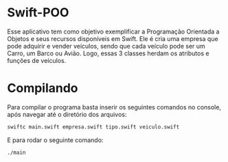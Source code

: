 # Swift-POO
Esse aplicativo tem como objetivo exemplificar a Programação Orientada a Objetos e
seus recursos disponíveis em Swift. Ele é cria uma empresa que pode adquirir e vender
veículos, sendo que cada veículo pode ser um Carro, um Barco ou Avião. Logo, essas 3
classes herdam os atributos e funções de veículos.
# Compilando
Para compilar o programa basta inserir os seguintes comandos no console, após navegar
até o diretório dos arquivos:
```sh
swiftc main.swift empresa.swift tipo.swift veiculo.swift
```
E para rodar o seguinte comando:
```sh
./main
```

